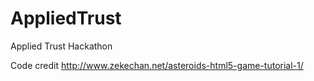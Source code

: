 # AppliedTrust
Applied Trust Hackathon

Code credit http://www.zekechan.net/asteroids-html5-game-tutorial-1/
